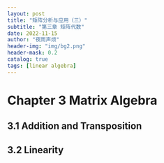 ```yaml
---
layout: post
title: "矩阵分析与应用（三）"
subtitle: "第三章 矩阵代数"
date: 2022-11-15
author: "夜雨声烦"
header-img: "img/bg2.png"
header-mask: 0.2
catalog: true
tags: [linear algebra]
---
```

# Chapter 3 Matrix Algebra

## 3.1 Addition and Transposition



## 3.2 Linearity




